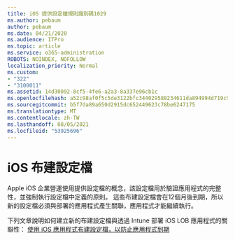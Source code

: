 ```yaml
---
title: iOS 提供設定檔規則識別碼1029
ms.author: pebaum
author: pebaum
ms.date: 04/21/2020
ms.audience: ITPro
ms.topic: article
ms.service: o365-administration
ROBOTS: NOINDEX, NOFOLLOW
localization_priority: Normal
ms.custom:
- "322"
- "3100011"
ms.assetid: 14d30092-8cf5-4fe6-a2a3-8a337e96cb1c
ms.openlocfilehash: a52c98af0f5c5de3122bfc344029588234611da894994d719c95f6af78944405
ms.sourcegitcommit: b5f7da89a650d2915dc652449623c78be6247175
ms.translationtype: MT
ms.contentlocale: zh-TW
ms.lasthandoff: 08/05/2021
ms.locfileid: "53925696"
---
```

# <a name="ios-provisioning-profiles"></a>iOS 布建設定檔

Apple iOS 企業營運使用提供設定檔的概念，該設定檔用於驗證應用程式的完整性，並強制執行設定檔中定義的原則。 這些布建設定檔會在12個月後到期，所以新的設定檔必須與部署的應用程式產生關聯，應用程式才能繼續執行。
  
下列文章說明如何建立新的布建設定檔與透過 Intune 部署 iOS LOB 應用程式的關聯性： [使用 iOS 應用程式布建設定檔，以防止應用程式到期](https://docs.microsoft.com/intune/app-provisioning-profile-ios)
  